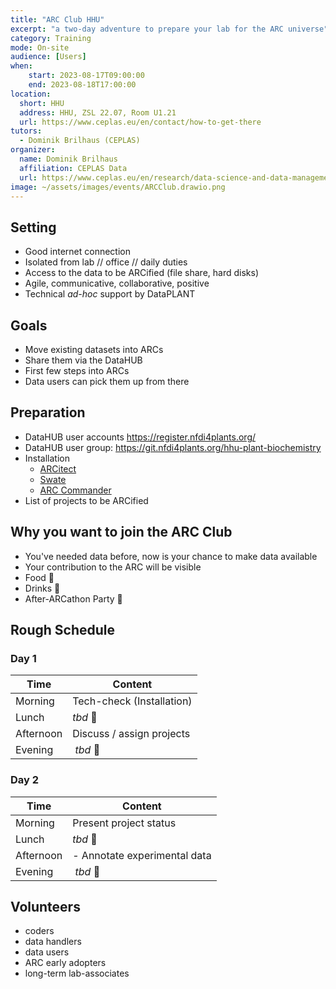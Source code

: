```yaml
---
title: "ARC Club HHU"
excerpt: "a two-day adventure to prepare your lab for the ARC universe"
category: Training
mode: On-site
audience: [Users]
when:
    start: 2023-08-17T09:00:00
    end: 2023-08-18T17:00:00
location:
  short: HHU
  address: HHU, ZSL 22.07, Room U1.21
  url: https://www.ceplas.eu/en/contact/how-to-get-there
tutors:
  - Dominik Brilhaus (CEPLAS)
organizer:
  name: Dominik Brilhaus
  affiliation: CEPLAS Data
  url: https://www.ceplas.eu/en/research/data-science-and-data-management
image: ~/assets/images/events/ARCClub.drawio.png
---
```


## Setting

- Good internet connection
- Isolated from lab // office // daily duties
- Access to the data to be ARCified
(file share, hard disks)
- Agile, communicative, collaborative, positive
- Technical *ad-hoc* support by DataPLANT

## Goals

- Move existing datasets into ARCs
- Share them via the DataHUB
- First few steps into ARCs
- Data users can pick them up from there

## Preparation

- DataHUB user accounts https://register.nfdi4plants.org/
- DataHUB user group: https://git.nfdi4plants.org/hhu-plant-biochemistry
- Installation
  - [ARCitect](https://nfdi4plants.org/nfdi4plants.knowledgebase/docs/ARCitect-Manual/index.html)
  - [Swate](https://nfdi4plants.org/nfdi4plants.knowledgebase/docs/SwateManual/Docs01-Installing-Swate.html)
  - [ARC Commander](https://nfdi4plants.org/nfdi4plants.knowledgebase/docs/ArcCommanderManual/index-setup.html)  
- List of projects to be ARCified

## Why you want to join the **ARC Club**

- You've needed data before, now is your chance to make data available
- Your contribution to the ARC will be visible
- Food :pizza:
- Drinks :beers:
- After-ARCathon Party 🥳

## Rough Schedule

### Day 1

Time | Content
--- | ---
Morning | Tech-check (Installation) | Intro ARC, ARC Commander & DataHUB | hands-on with dummy data
Lunch | *tbd* :hamburger:
Afternoon | Discuss / assign projects | Start creating ARCs
Evening | *tbd* :tropical_drink:

### Day 2

Time | Content
--- | ---
Morning | Present project status | Intro Swate | hands-on with dummy data
Lunch | *tbd* :pizza: 
Afternoon | - Annotate experimental data | Start creating ARCs
Evening | *tbd* :beers:

## Volunteers

- coders
- data handlers
- data users
- ARC early adopters
- long-term lab-associates
